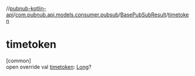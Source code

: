 //[pubnub-kotlin-api](../../../index.md)/[com.pubnub.api.models.consumer.pubsub](../index.md)/[BasePubSubResult](index.md)/[timetoken](timetoken.md)

# timetoken

[common]\
open override val [timetoken](timetoken.md): [Long](https://kotlinlang.org/api/latest/jvm/stdlib/kotlin/-long/index.html)?
